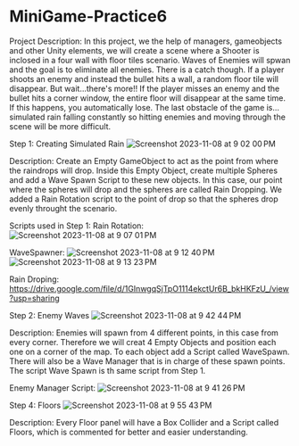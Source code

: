 # MiniGame-Practice6
Project Description: In this project, we the help of managers, gameobjects and other Unity elements, we will create a scene where a Shooter is inclosed in a four wall with floor tiles scenario. Waves of Enemies will spwan and the goal is to eliminate all enemies. There is a catch though. If a player shoots an enemy and instead the bullet hits a wall, a random floor tile will disappear. But wait...there's more!! If the player misses an enemy and the bullet hits a corner window, the entire floor will disappear at the same time. If this happens, you automatically lose. The last obstacle of the game is... simulated rain falling constantly so hitting enemies and moving through the scene will be more difficult.

Step 1: Creating Simulated Rain
![Screenshot 2023-11-08 at 9 02 00 PM](https://github.com/MegretMendez/MiniGame-Practice6/assets/142510070/559ffad0-1d9c-42ec-a843-96c7fb6c5610)

Description: Create an Empty GameObject to act as the point from where the raindrops will drop. Inside this Empty Object, create multiple Spheres and add a Wave Spawn Script to these new objects. In this case, our point where the spheres will drop and the spheres are called Rain Dropping. We added a Rain Rotation script to the point of drop so that the spheres drop evenly throught the scenario.

Scripts used in Step 1:
Rain Rotation:
![Screenshot 2023-11-08 at 9 07 01 PM](https://github.com/MegretMendez/MiniGame-Practice6/assets/142510070/cc74d8ea-2052-4bfb-b6ce-6c509419f191)

WaveSpawner:
![Screenshot 2023-11-08 at 9 12 40 PM](https://github.com/MegretMendez/MiniGame-Practice6/assets/142510070/15bd4c30-7420-4500-a3ff-229e7d709069)
![Screenshot 2023-11-08 at 9 13 23 PM](https://github.com/MegretMendez/MiniGame-Practice6/assets/142510070/a6db218b-4776-4c37-ac44-1f1f94e9d2cf)

Rain Droping:
https://drive.google.com/file/d/1GInwgqSjTpO1114ekctUr6B_bkHKFzU_/view?usp=sharing

Step 2: Enemy Waves
![Screenshot 2023-11-08 at 9 42 44 PM](https://github.com/MegretMendez/MiniGame-Practice6/assets/142510070/c577d0e8-d6d6-4082-ba3d-2f8b29f14e7a)

Description: Enemies will spawn from 4 different points, in this case from every corner. Therefore we will creat 4 Empty Objects and position each one on a corner of the map. To each object add a Script called WaveSpawn. There will also be a Wave Manager that is in charge of these spawn points. The script Wave Spawn is th same script from Step 1. 

Enemy Manager Script:
![Screenshot 2023-11-08 at 9 41 26 PM](https://github.com/MegretMendez/MiniGame-Practice6/assets/142510070/907bdd9e-149f-4cc3-b810-7a2209fd5e7b)


Step 4: Floors
![Screenshot 2023-11-08 at 9 55 43 PM](https://github.com/MegretMendez/MiniGame-Practice6/assets/142510070/25eba844-608d-49b5-83c2-57c93bb16206)

Description: Every Floor panel will have a Box Collider and a Script called Floors, which is commented for better and easier understanding.
